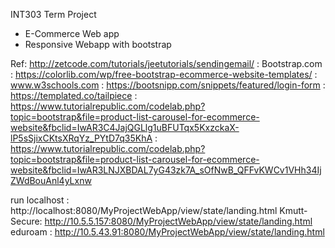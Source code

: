 					          


INT303 Term Project 
- E-Commerce Web app 
- Responsive Webapp with bootstrap 

Ref: http://zetcode.com/tutorials/jeetutorials/sendingemail/
   : Bootstrap.com
   : https://colorlib.com/wp/free-bootstrap-ecommerce-website-templates/
   : www.w3schools.com
   : https://bootsnipp.com/snippets/featured/login-form 
   : https://templated.co/tailpiece	
   : https://www.tutorialrepublic.com/codelab.php?topic=bootstrap&file=product-list-carousel-for-ecommerce-website&fbclid=IwAR3C4JajQGLlg1uBFUTqx5KxzckaX-lP5sSjixCKtsXRqYz_PYtD7q35KhA
   : https://www.tutorialrepublic.com/codelab.php?topic=bootstrap&file=product-list-carousel-for-ecommerce-website&fbclid=IwAR3LNJXBDAL7yG43zk7A_sOfNwB_QFFvKWCv1VHh34IjZWdBouAnl4yLxnw




run
localhost   : http://localhost:8080/MyProjectWebApp/view/state/landing.html
Kmutt-Secure: http://10.5.5.157:8080/MyProjectWebApp/view/state/landing.html
eduroam     : http://10.5.43.91:8080/MyProjectWebApp/view/state/landing.html
	

	
